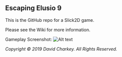 ## Escaping Elusio 9
This is the GitHub repo for a Slick2D game.

Please see the Wiki for more information.

Gameplay Screenshot:
![Alt text](https://github.com/DavoDC/SlickGame/blob/master/Executable/Screenshot.png?raw=true "Gameplay Screenshot")


_Copyright © 2019 David Charkey. All Rights Reserved._
